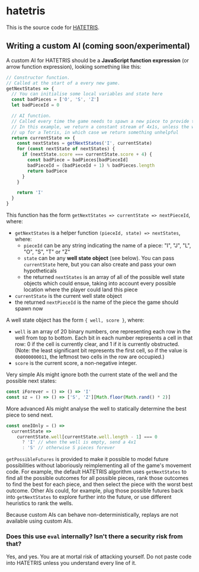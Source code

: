 # hatetris

This is the source code for [HATETRIS](https://qntm.org/hatetris).

## Writing a custom AI (coming soon/experimental)

A custom AI for HATETRIS should be a **JavaScript function expression** (or arrow function expression), looking something like this:

```js
// Constructor function.
// Called at the start of a every new game.
getNextStates => {
  // You can initialise some local variables and state here
  const badPieces = ['O', 'S', 'Z']
  let badPieceId = 0

  // AI function.
  // Called every time the game needs to spawn a new piece to provide to the player.
  // In this example, we return a constant stream of 4x1s, unless the well is all set
  // up for a Tetris, in which case we return something unhelpful
  return currentState => {
    const nextStates = getNextStates('I', currentState)
    for (const nextState of nextStates) {
      if (nextState.score === currentState.score + 4) {
        const badPiece = badPieces[badPieceId]
        badPieceId = (badPieceId + 1) % badPieces.length
        return badPiece
      }
    }

    return 'I'
  }
}
```

This function has the form `getNextStates => currentState => nextPieceId`, where:

* `getNextStates` is a helper function `(pieceId, state) => nextStates`, where:
  * `pieceId` can be any string indicating the name of a piece: "I", "J", "L", "O", "S", "T" or "Z"
  * `state` can be any **well state object** (see below). You can pass `currentState` here, but you can also create and pass your own hypotheticals
  * the returned `nextStates` is an array of all of the possible well state objects which could ensue, taking into account every possible location where the player could land this piece
* `currentState` is the current well state object
* the returned `nextPieceId` is the name of the piece the game should spawn now

A well state object has the form `{ well, score }`, where:

* `well` is an array of 20 binary numbers, one representing each row in the well from top to bottom. Each bit in each number represents a cell in that row: 0 if the cell is currently clear, and 1 if it is currently obstructed. (Note: the least significant bit represents the first cell, so if the value is `0b0000000011`, the leftmost two cells in the row are occupied.)
* `score` is the current score, a non-negative integer.

Very simple AIs might ignore both the current state of the well and the possible next states:

```js
const iForever = () => () => 'I'
const sz = () => () => ['S', 'Z'][Math.floor(Math.rand() * 2)]
```

More advanced AIs might analyse the well to statically determine the best piece to send next.

```js
const oneIOnly = () =>
  currentState =>
    currentState.well[currentState.well.length - 1] === 0
      ? 'I' // when the well is empty, send a 4x1
      : 'S' // otherwise S pieces forever
```

`getPossibleFutures` is provided to make it possible to model future possibilities without laboriously reimplementing all of the game's movement code. For example, the default HATETRIS algorithm uses `getNextStates` to find all the possible outcomes for all possible pieces, rank those outcomes to find the best for each piece, and then select the piece with the worst best outcome. Other AIs could, for example, plug those possible futures back into `getNextStates` to explore further into the future, or use different heuristics to rank the wells.

Because custom AIs can behave non-deterministically, replays are not available using custom AIs.

### Does this use `eval` internally? Isn't there a security risk from that?

Yes, and yes. You are at mortal risk of attacking yourself. Do not paste code into HATETRIS unless you understand every line of it.
